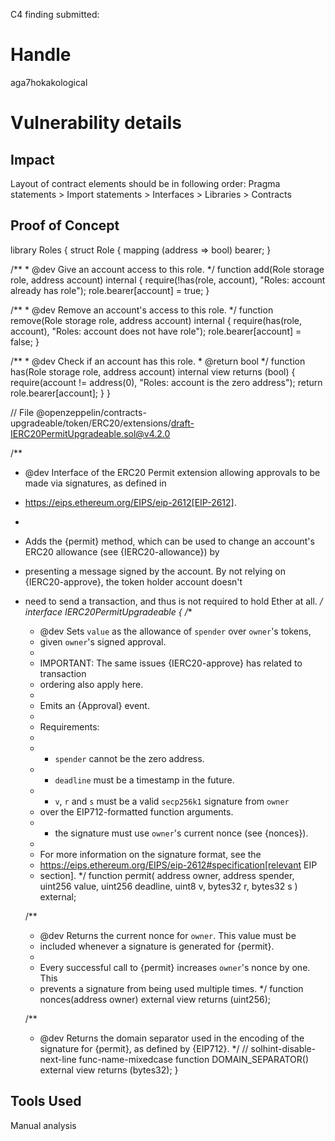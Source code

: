 C4 finding submitted:

 # Handle

aga7hokakological


# Vulnerability details

## Impact
Layout of contract elements should be in following order:
Pragma statements > Import statements > Interfaces > Libraries > Contracts


## Proof of Concept
library Roles {
   struct Role {
       mapping (address => bool) bearer;
   }

   /**
    * @dev Give an account access to this role.
    */
   function add(Role storage role, address account) internal {
       require(!has(role, account), "Roles: account already has role");
       role.bearer[account] = true;
   }

   /**
    * @dev Remove an account's access to this role.
    */
   function remove(Role storage role, address account) internal {
       require(has(role, account), "Roles: account does not have role");
       role.bearer[account] = false;
   }

   /**
    * @dev Check if an account has this role.
    * @return bool
    */
   function has(Role storage role, address account) internal view returns (bool) {
       require(account != address(0), "Roles: account is the zero address");
       return role.bearer[account];
   }
}


// File @openzeppelin/contracts-upgradeable/token/ERC20/extensions/draft-IERC20PermitUpgradeable.sol@v4.2.0



/**
* @dev Interface of the ERC20 Permit extension allowing approvals to be made via signatures, as defined in
* https://eips.ethereum.org/EIPS/eip-2612[EIP-2612].
*
* Adds the {permit} method, which can be used to change an account's ERC20 allowance (see {IERC20-allowance}) by
* presenting a message signed by the account. By not relying on {IERC20-approve}, the token holder account doesn't
* need to send a transaction, and thus is not required to hold Ether at all.
*/
interface IERC20PermitUpgradeable {
   /**
    * @dev Sets `value` as the allowance of `spender` over ``owner``'s tokens,
    * given ``owner``'s signed approval.
    *
    * IMPORTANT: The same issues {IERC20-approve} has related to transaction
    * ordering also apply here.
    *
    * Emits an {Approval} event.
    *
    * Requirements:
    *
    * - `spender` cannot be the zero address.
    * - `deadline` must be a timestamp in the future.
    * - `v`, `r` and `s` must be a valid `secp256k1` signature from `owner`
    * over the EIP712-formatted function arguments.
    * - the signature must use ``owner``'s current nonce (see {nonces}).
    *
    * For more information on the signature format, see the
    * https://eips.ethereum.org/EIPS/eip-2612#specification[relevant EIP
    * section].
    */
   function permit(
       address owner,
       address spender,
       uint256 value,
       uint256 deadline,
       uint8 v,
       bytes32 r,
       bytes32 s
   ) external;

   /**
    * @dev Returns the current nonce for `owner`. This value must be
    * included whenever a signature is generated for {permit}.
    *
    * Every successful call to {permit} increases ``owner``'s nonce by one. This
    * prevents a signature from being used multiple times.
    */
   function nonces(address owner) external view returns (uint256);

   /**
    * @dev Returns the domain separator used in the encoding of the signature for {permit}, as defined by {EIP712}.
    */
   // solhint-disable-next-line func-name-mixedcase
   function DOMAIN_SEPARATOR() external view returns (bytes32);
}


## Tools Used
Manual analysis